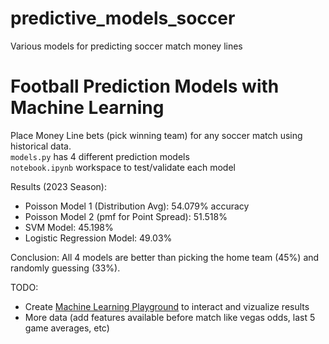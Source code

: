 # predictive_models_soccer
Various models for predicting soccer match money lines

# Football Prediction Models with Machine Learning
Place Money Line bets (pick winning team) for any soccer match using historical data. <br>
`models.py` has 4 different prediction models <br>
`notebook.ipynb` workspace to test/validate each model


Results (2023 Season): 
- Poisson Model 1 (Distribution Avg): 54.079% accuracy
-  Poisson Model 2 (pmf for Point Spread): 51.518% 
- SVM Model: 45.198%
- Logistic Regression Model: 49.03%


Conclusion: All 4 models are better than picking the home team (45%) and randomly guessing (33%).

TODO:
  - Create [Machine Learning Playground](https://ml-playground.com/) to interact and vizualize results
  - More data (add features available before match like vegas odds, last 5 game averages, etc)
